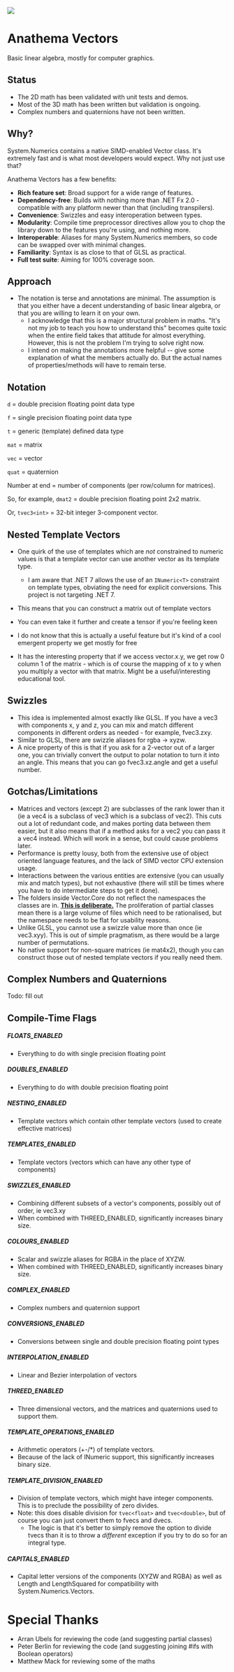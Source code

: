 ![](https://github.com/9th-circle/Anathema.Meta/blob/main/Anathema%20Icon%20Small.png?raw=true)

# Anathema Vectors

Basic linear algebra, mostly for computer graphics.

## Status

- The 2D math has been validated with unit tests and demos.
- Most of the 3D math has been written but validation is ongoing.
- Complex numbers and quaternions have not been written.

## Why?

System.Numerics contains a native SIMD-enabled Vector class. It's extremely fast and is what most developers would expect. Why not just use that?

Anathema Vectors has a few benefits:

- **Rich feature set**: Broad support for a wide range of features.
- **Dependency-free**: Builds with nothing more than .NET Fx 2.0 - compatible with any platform newer than that (including transpilers).
- **Convenience**: Swizzles and easy interoperation between types.
- **Modularity**: Compile time preprocessor directives allow you to chop the library down to the features you're using, and nothing more. 
- **Interoperable**: Aliases for many System.Numerics members, so code can be swapped over with minimal changes.
- **Familiarity**: Syntax is as close to that of GLSL as practical.
- **Full test suite**: Aiming for 100% coverage soon.

## Approach

- The notation is terse and annotations are minimal. The assumption is that you either have a decent understanding of basic linear algebra, or that you are willing to learn it on your own.
  - I acknowledge that this is a major structural problem in maths. "It's not my job to teach you how to understand this" becomes quite toxic when the entire field takes that attitude for almost everything. However, this is not the problem I'm trying to solve right now.
  - I intend on making the annotations more helpful -- give some explanation of what the members actually do. But the actual names of properties/methods will have to remain terse.

## Notation

`d` = double precision floating point data type

`f` = single precision floating point data type

`t` = generic (template) defined data type

`mat` = matrix

`vec` = vector

`quat` = quaternion

Number at end = number of components (per row/column for matrices).



So, for example, `dmat2` = double precision floating point 2x2 matrix.

Or, `tvec3<int>`  = 32-bit integer 3-component vector.

## Nested Template Vectors

- One quirk of the use of templates which are *not* constrained to numeric values is that a template vector can use another vector as its template type.
  - I am aware that .NET 7 allows the use of an `INumeric<T>` constraint on template types, obviating the need for explicit conversions. This project is not targeting .NET 7.

- This means that you can construct a matrix out of template vectors
- You can even take it further and create a tensor if you're feeling keen
- I do not know that this is actually a useful feature but it's kind of a cool emergent property we get mostly for free
- It has the interesting property that if we access vector.x.y, we get row 0 column 1 of the matrix - which is of course the mapping of x to y when you multiply a vector with that matrix. Might be a useful/interesting educational tool.

## Swizzles

- This idea is implemented almost exactly like GLSL. If you have a vec3 with components x, y and z, you can mix and match different components in different orders as needed - for example, fvec3.zxy.
- Similar to GLSL, there are swizzle aliases for rgba -> xyzw. 
- A nice property of this is that if you ask for a 2-vector out of a larger one, you can trivially convert the output to polar notation to turn it into an angle. This means that you can go fvec3.xz.angle and get a useful number.

## Gotchas/Limitations

- Matrices and vectors (except 2) are subclasses of the rank lower than it (ie a vec4 is a subclass of vec3 which is a subclass of vec2). This cuts out a lot of redundant code, and makes porting data between them easier, but it also means that if a method asks for a vec2 you can pass it a vec4 instead. Which will work in a sense, but could cause problems later.
- Performance is pretty lousy, both from the extensive use of object oriented language features, and the lack of SIMD vector CPU extension usage.
- Interactions between the various entities are extensive (you can usually mix and match types), but not exhaustive (there will still be times where you have to do intermediate steps to get it done).
- The folders inside Vector.Core do not reflect the namespaces the classes are in. **<u>This is deliberate.</u>** The proliferation of partial classes mean there is a large volume of files which need to be rationalised, but the namespace needs to be flat for usability reasons.
- Unlike GLSL, you cannot use a swizzle value more than once (ie vec3.xyy). This is out of simple pragmatism, as there would be a large number of permutations.
- No native support for non-square matrices (ie mat4x2), though you can construct those out of nested template vectors if you really need them.

## Complex Numbers and Quaternions

Todo: fill out

## Compile-Time Flags

##### FLOATS_ENABLED

- Everything to do with single precision floating point

##### DOUBLES_ENABLED

- Everything to do with double precision floating point

##### NESTING_ENABLED

- Template vectors which contain other template vectors (used to create effective matrices)

##### TEMPLATES_ENABLED

- Template vectors (vectors which can have any other type of components)

##### SWIZZLES_ENABLED

- Combining different subsets of a vector's components, possibly out of order, ie vec3.xy
- When combined with THREED_ENABLED, significantly increases binary size.

##### COLOURS_ENABLED

- Scalar and swizzle aliases for RGBA in the place of XYZW.
- When combined with THREED_ENABLED, significantly increases binary size.

##### COMPLEX_ENABLED

- Complex numbers and quaternion support

##### CONVERSIONS_ENABLED

- Conversions between single and double precision floating point types

##### INTERPOLATION_ENABLED

- Linear and Bezier interpolation of vectors

##### THREED_ENABLED

- Three dimensional vectors, and the matrices and quaternions used to support them.

##### TEMPLATE_OPERATIONS_ENABLED

- Arithmetic operators (+-/*) of template vectors.
- Because of the lack of INumeric support, this significantly increases binary size.

##### TEMPLATE_DIVISION_ENABLED

- Division of template vectors, which might have integer components. This is to preclude the possibility of zero divides.
- Note: this does disable division for `tvec<float>` and `tvec<double>`, but of course you can just convert them to fvecs and dvecs.
  - The logic is that it's better to simply remove the option to divide tvecs than it is to throw a *different* exception if you try to do so for an integral type.

##### CAPITALS_ENABLED

- Capital letter versions of the components (XYZW and RGBA) as well as Length and LengthSquared for compatibility with System.Numerics.Vectors.

# Special Thanks

- Arran Ubels for reviewing the code (and suggesting partial classes)
- Peter Berlin for reviewing the code (and suggesting joining #ifs with Boolean operators)
- Matthew Mack for reviewing some of the maths
